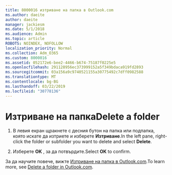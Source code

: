 ```yaml
---
title: 8000016 изтриване на папка в Outlook.com
ms.author: daeite
author: daeite
manager: jackiesm
ms.date: 5/1/2018
ms.audience: Admin
ms.topic: article
ROBOTS: NOINDEX, NOFOLLOW
localization_priority: Normal
ms.collection: Adm_O365
ms.custom: 8000016
ms.assetid: 052172e6-bee2-4466-b674-75187f0225e5
ms.openlocfilehash: 291128956ec373999152a5f349bdaca919fd2893
ms.sourcegitcommit: 03a156a9c9740521155a30775492c7dff0982588
ms.translationtype: MT
ms.contentlocale: bg-BG
ms.lasthandoff: 03/22/2019
ms.locfileid: "30778136"
---
```

# <a name="delete-a-folder"></a><span data-ttu-id="6e7a2-102">Изтриване на папка</span><span class="sxs-lookup"><span data-stu-id="6e7a2-102">Delete a folder</span></span>

1. <span data-ttu-id="6e7a2-103">В левия екран щракнете с десния бутон на папка или подпапка, която искате да изтриете и изберете **Изтриване**.</span><span class="sxs-lookup"><span data-stu-id="6e7a2-103">In the left pane, right-click the folder or subfolder you want to delete and select **Delete**.</span></span> 
    
2. <span data-ttu-id="6e7a2-104">Изберете **OK** , за да потвърдите.</span><span class="sxs-lookup"><span data-stu-id="6e7a2-104">Select **OK** to confirm.</span></span> 
    
<span data-ttu-id="6e7a2-105">За да научите повече, вижте [Изтриване на папка в Outlook.com](https://go.microsoft.com/fwlink/p/?linkid=873134).</span><span class="sxs-lookup"><span data-stu-id="6e7a2-105">To learn more, see [Delete a folder in Outlook.com](https://go.microsoft.com/fwlink/p/?linkid=873134).</span></span>
  

